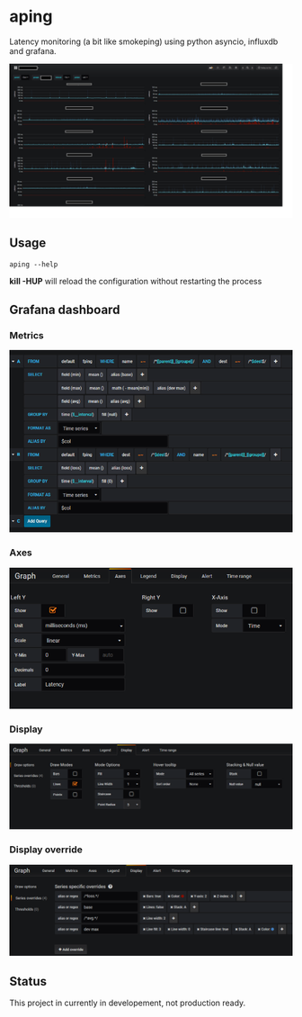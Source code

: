 # aping

Latency monitoring (a bit like smokeping) using python asyncio, influxdb and grafana.

![aping](/screenshots/aping.png?raw=true)

## Usage

```
aping --help
```

**kill -HUP** will reload the configuration without restarting the process

## Grafana dashboard

### Metrics
![Metrics](/screenshots/Capture2.PNG?raw=true)

### Axes
![Axes](/screenshots/Capture.png?raw=true)

### Display
![Display](/screenshots/Capture3.PNG?raw=true)

### Display override
![Display override](/screenshots/Capture4.PNG?raw=true)

## Status
This project in currently in developement, not production ready.
